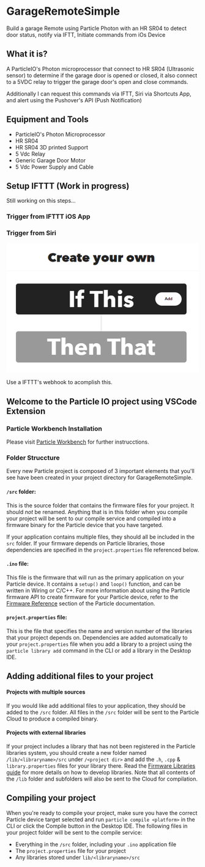 # GarageRemoteSimple

Build a garage Remote using Particle Photon with an HR SR04 to detect door status, notify via IFTT, Initiate commands from iOs Device

## What it is?

A ParticleIO's Photon microprocessor that connect to HR SR04 (Ultrasonic sensor) to determine if the garage door is opened or closed, it also connect to a 5VDC relay to trigger the garage door's open and close commands.

Additionally I can request this commands via IFTT, Siri via Shortcuts App, and alert using the Pushover's API (Push Notification)

## Equipment and Tools

- ParticleIO's Photon Microprocessor
- HR SR04
- HR SR04 3D printed Support
- 5 Vdc Relay
- Generic Garage Door Motor
- 5 Vdc Power Supply and Cable

## Setup IFTTT (Work in progress)

Still working on this steps...

### Trigger from IFTTT iOS App

### Trigger from Siri 

![Step 1](resources/IFTTT-WEBHOOK-01.png)

Use a IFTTT's webhook to acomplish this. 

## Welcome to the Particle IO project using VSCode Extension

### Particle Workbench Installation

Please visit [Particle Workbench](https://www.particle.io/workbench/) for further instrucctions.

### Folder Struccture

Every new Particle project is composed of 3 important elements that you'll see have been created in your project directory for GarageRemoteSimple.

#### ```/src``` folder:  
This is the source folder that contains the firmware files for your project. It should *not* be renamed. 
Anything that is in this folder when you compile your project will be sent to our compile service and compiled into a firmware binary for the Particle device that you have targeted.

If your application contains multiple files, they should all be included in the `src` folder. If your firmware depends on Particle libraries, those dependencies are specified in the `project.properties` file referenced below.

#### ```.ino``` file:
This file is the firmware that will run as the primary application on your Particle device. It contains a `setup()` and `loop()` function, and can be written in Wiring or C/C++. For more information about using the Particle firmware API to create firmware for your Particle device, refer to the [Firmware Reference](https://docs.particle.io/reference/firmware/) section of the Particle documentation.

#### ```project.properties``` file:  
This is the file that specifies the name and version number of the libraries that your project depends on. Dependencies are added automatically to your `project.properties` file when you add a library to a project using the `particle library add` command in the CLI or add a library in the Desktop IDE.

## Adding additional files to your project

#### Projects with multiple sources
If you would like add additional files to your application, they should be added to the `/src` folder. All files in the `/src` folder will be sent to the Particle Cloud to produce a compiled binary.

#### Projects with external libraries
If your project includes a library that has not been registered in the Particle libraries system, you should create a new folder named `/lib/<libraryname>/src` under `/<project dir>` and add the `.h`, `.cpp` & `library.properties` files for your library there. Read the [Firmware Libraries guide](https://docs.particle.io/guide/tools-and-features/libraries/) for more details on how to develop libraries. Note that all contents of the `/lib` folder and subfolders will also be sent to the Cloud for compilation.

## Compiling your project

When you're ready to compile your project, make sure you have the correct Particle device target selected and run `particle compile <platform>` in the CLI or click the Compile button in the Desktop IDE. The following files in your project folder will be sent to the compile service:

- Everything in the `/src` folder, including your `.ino` application file
- The `project.properties` file for your project
- Any libraries stored under `lib/<libraryname>/src`
